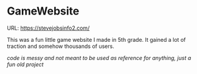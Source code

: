 # GameWebsite
URL: https://stevejobsinfo2.com/

This was a fun little game website I made in 5th grade. It gained a lot of traction and somehow thousands of users.


*code is messy and not meant to be used as reference for anything, just a fun old project*
